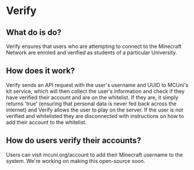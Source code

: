 # Verify

## What do is do?
Verify ensures that users who are attempting to connect to the Minecraft Network are enroled and verified as students of a particular University.

## How does it work?
Verify sends an API request with the user's username and UUID to MCUni's kit service, which will then collect the user's information and check if they have
verified their account and are on the whitelist. If they are, it simply returns 'true' (ensuring that personal data is never fed back across the internet)
and Verify allows the user to play on the server. If the user is not verified and whitelisted they are disconnected with instructions on how to add their
account to the whitelist.

## How do users verify their accounts?
Users can visit mcuni.org/account to add their Minecraft username to the system. We're working on making this open-source soon.
